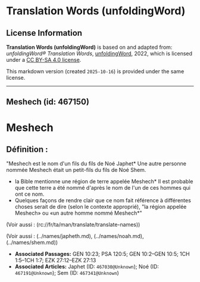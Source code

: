 # Translation Words (unfoldingWord)

## License Information

**Translation Words (unfoldingWord)** is based on and adapted from: _unfoldingWord® Translation Words_, [unfoldingWord](https://unfoldingword.org/utw), 2022, which is licensed under a [CC BY-SA 4.0 license](https://creativecommons.org/licenses/by-sa/4.0/legalcode.en).

This markdown version (created `2025-10-16`) is provided under the same license.



--------------------------------

## Meshech (id: 467150)

Meshech
=======

Définition :
------------

"Meshech est le nom d'un fils du fils de Noé Japhet\* Une autre personne nommée Meshech était un petit\-fils du fils de Noé Shem.

* la Bible mentionne une région de terre appelée Meshech\* Il est probable que cette terre a été nommé d'après le nom de l'un de ces hommes qui ont ce nom.
* Quelques façons de rendre clair que ce nom fait référence à différentes choses serait de dire (selon le contexte approprié), "la région appelée Meshech» ou «un autre homme nommé Meshech\*"

(Voir aussi : (rc://fr/ta/man/translate/translate\-names))

(Voir aussi : (../names/japheth.md), (../names/noah.md), (../names/shem.md))

* **Associated Passages:** GEN 10:23; PSA 120:5; GEN 10:2–GEN 10:5; 1CH 1:5–1CH 1:7; EZK 27:12–EZK 27:13
* **Associated Articles:** Japhet (ID: `467030@Unknown`); Noé (ID: `467191@Unknown`); Sem (ID: `467341@Unknown`)

